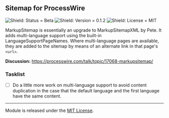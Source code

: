 ## Sitemap for ProcessWire

![Shield: Status = Beta](https://img.shields.io/badge/status-beta-orange.svg) ![Shield: Version = 0.1.2](https://img.shields.io/badge/version-0.1.2-blue.svg) ![Shield: License = MIT](https://img.shields.io/github/license/mikerockett/simpleforms.svg)

MarkupSitemap is essentially an upgrade to MarkupSitemapXML by Pete. It adds multi-language support using the built-in LanguageSupportPageNames. Where multi-language pages are available, they are added to the sitemap by means of an alternate link in that page's `<url>`.

**Discussion:** https://processwire.com/talk/topic/17068-markupsitemap/

### Tasklist

- [ ] Do a little more work on multi-language support to avoid content duplication in the case that the default language and the first language have the same content.

---

Module is released under the [MIT License](LICENSE.md).